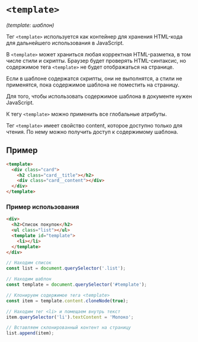 # `<template>`

_(template: шаблон)_

Тег `<template>` используется как контейнер для хранения HTML-кода для дальнейшего использования в JavaScript.

В `<template>` может храниться любая корректная HTML-разметка, в том числе стили и скрипты. Браузер будет проверять HTML-синтаксис, но содержимое тега `<template>` не будет отображаться на странице.

Если в шаблоне содержатся скрипты, они не выполнятся, а стили не применятся, пока содержимое шаблона не поместить на страницу.

Для того, чтобы использовать содержимое шаблона в документе нужен JavaScript.

К тегу `<template>` можно применить все глобальные атрибуты.

Тег `<template>` имеет свойство content, которое доступно только для чтения. По нему можно получить доступ к содержимому шаблона.

## Пример

```html
<template>
  <div class="card">
    <h2 class="card__title"></h2>
    <div class="card__content"></div>
  </div>
</template>
```

### Пример использования

```html
<div>
  <h2>Список покупок</h2>
  <ul class="list"></ul>
  <template id="template">
    <li></li>
  </template>
</div>
```

```js
// Находим список
const list = document.querySelector('.list');

// Находим шаблон
const template = document.querySelector('#template');

// Клонируем содержимое тега <template>
const item = template.content.cloneNode(true);

// Находим тег <li> и помещаем внутрь текст
item.querySelector('li').textContent = 'Молоко';

// Вставляем склонированный контент на страницу
list.append(item);
```
